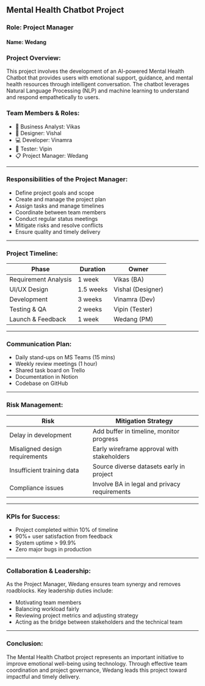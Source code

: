 

## Mental Health Chatbot Project
### Role: Project Manager

#### Name: Wedang

### Project Overview:
This project involves the development of an AI-powered Mental Health Chatbot that provides users with emotional support, guidance, and mental health resources through intelligent conversation. The chatbot leverages Natural Language Processing (NLP) and machine learning to understand and respond empathetically to users.

### Team Members & Roles:
- 🧠 Business Analyst: Vikas
- 🎨 Designer: Vishal
- 💻 Developer: Vinamra
- 🧪 Tester: Vipin
- 📋 Project Manager: Wedang

---

### Responsibilities of the Project Manager:
- Define project goals and scope
- Create and manage the project plan
- Assign tasks and manage timelines
- Coordinate between team members
- Conduct regular status meetings
- Mitigate risks and resolve conflicts
- Ensure quality and timely delivery

---

### Project Timeline:
| Phase               | Duration       | Owner            |
|--------------------|----------------|------------------|
| Requirement Analysis | 1 week         | Vikas (BA)       |
| UI/UX Design        | 1.5 weeks      | Vishal (Designer)|
| Development         | 3 weeks        | Vinamra (Dev)    |
| Testing & QA        | 2 weeks        | Vipin (Tester)   |
| Launch & Feedback   | 1 week         | Wedang (PM)      |

---

### Communication Plan:
- Daily stand-ups on MS Teams (15 mins)
- Weekly review meetings (1 hour)
- Shared task board on Trello
- Documentation in Notion
- Codebase on GitHub

---

### Risk Management:
| Risk                          | Mitigation Strategy                          |
|-------------------------------|----------------------------------------------|
| Delay in development          | Add buffer in timeline, monitor progress     |
| Misaligned design requirements| Early wireframe approval with stakeholders   |
| Insufficient training data    | Source diverse datasets early in project     |
| Compliance issues             | Involve BA in legal and privacy requirements |

---

### KPIs for Success:
- Project completed within 10% of timeline
- 90%+ user satisfaction from feedback
- System uptime > 99.9%
- Zero major bugs in production

---

### Collaboration & Leadership:
As the Project Manager, Wedang ensures team synergy and removes roadblocks. Key leadership duties include:
- Motivating team members
- Balancing workload fairly
- Reviewing project metrics and adjusting strategy
- Acting as the bridge between stakeholders and the technical team

---

### Conclusion:
The Mental Health Chatbot project represents an important initiative to improve emotional well-being using technology. Through effective team coordination and project governance, Wedang leads this project toward impactful and timely delivery.
